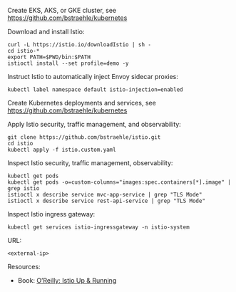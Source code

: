 Create EKS, AKS, or GKE cluster, see https://github.com/bstraehle/kubernetes  

Download and install Istio:  
```
curl -L https://istio.io/downloadIstio | sh -  
cd istio-*  
export PATH=$PWD/bin:$PATH  
istioctl install --set profile=demo -y  
```
Instruct Istio to automatically inject Envoy sidecar proxies:  
```
kubectl label namespace default istio-injection=enabled  
```
Create Kubernetes deployments and services, see https://github.com/bstraehle/kubernetes  

Apply Istio security, traffic management, and observability:  
```
git clone https://github.com/bstraehle/istio.git  
cd istio  
kubectl apply -f istio.custom.yaml  
```
Inspect Istio security, traffic management, observability:  
```
kubectl get pods  
kubectl get pods -o=custom-columns="images:spec.containers[*].image" | grep istio  
istioctl x describe service mvc-app-service | grep "TLS Mode"  
istioctl x describe service rest-api-service | grep "TLS Mode"  
```
Inspect Istio ingress gateway:  
```
kubectl get services istio-ingressgateway -n istio-system  
```
URL:  
```
<external-ip>  
```
Resources:  
- Book: <a href="https://www.amazon.com/Istio-Running-Service-Connect-Control/dp/1492043788/ref=sr_1_5">O’Reilly: Istio Up & Running</a>  
